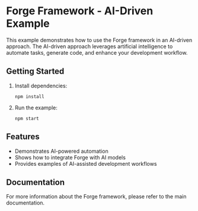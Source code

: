 # Forge Framework - AI-Driven Example

This example demonstrates how to use the Forge framework in an AI-driven approach. The AI-driven approach leverages artificial intelligence to automate tasks, generate code, and enhance your development workflow.

## Getting Started

1. Install dependencies:
   ```
   npm install
   ```

2. Run the example:
   ```
   npm start
   ```

## Features

- Demonstrates AI-powered automation
- Shows how to integrate Forge with AI models
- Provides examples of AI-assisted development workflows

## Documentation

For more information about the Forge framework, please refer to the main documentation.